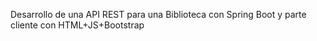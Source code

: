 Desarrollo de una API REST para una Biblioteca con Spring Boot y parte cliente con HTML+JS+Bootstrap 
